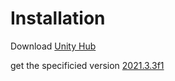 # **Installation**

Download [Unity Hub](https://unity3d.com/get-unity/download)

get the specificied version [2021.3.3f1](unityhub://2021.3.3f1/af2e63e8f9bd)
